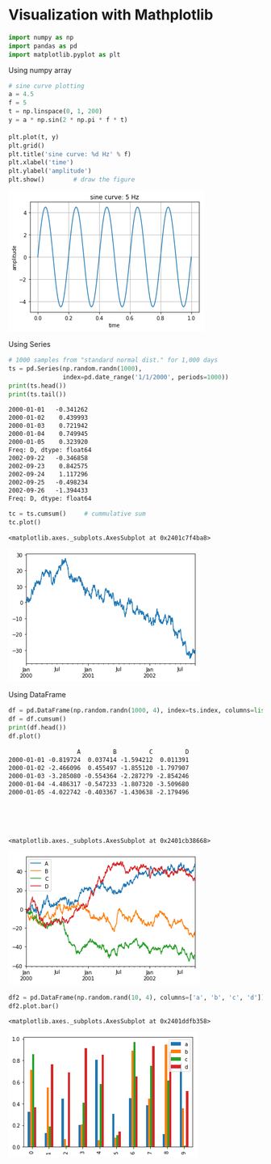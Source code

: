 
# Visualization with Mathplotlib


```python
import numpy as np
import pandas as pd
import matplotlib.pyplot as plt
```

Using numpy array


```python
# sine curve plotting
a = 4.5
f = 5
t = np.linspace(0, 1, 200)
y = a * np.sin(2 * np.pi * f * t)

plt.plot(t, y)
plt.grid()
plt.title('sine curve: %d Hz' % f)
plt.xlabel('time')
plt.ylabel('amplitude')
plt.show()        # draw the figure
```


![png](output_3_0.png)


Using Series


```python
# 1000 samples from "standard normal dist." for 1,000 days
ts = pd.Series(np.random.randn(1000),  
               index=pd.date_range('1/1/2000', periods=1000))
print(ts.head())
print(ts.tail())
```

    2000-01-01   -0.341262
    2000-01-02    0.439993
    2000-01-03    0.721942
    2000-01-04    0.749945
    2000-01-05    0.323920
    Freq: D, dtype: float64
    2002-09-22   -0.346858
    2002-09-23    0.842575
    2002-09-24    1.117296
    2002-09-25   -0.498234
    2002-09-26   -1.394433
    Freq: D, dtype: float64
    


```python
tc = ts.cumsum()     # cummulative sum
tc.plot()
```




    <matplotlib.axes._subplots.AxesSubplot at 0x2401c7f4ba8>




![png](output_6_1.png)


Using DataFrame


```python
df = pd.DataFrame(np.random.randn(1000, 4), index=ts.index, columns=list('ABCD'))
df = df.cumsum()
print(df.head())
df.plot()
```

                       A         B         C         D
    2000-01-01 -0.819724  0.037414 -1.594212  0.011391
    2000-01-02 -2.466096  0.455497 -1.855120 -1.797907
    2000-01-03 -3.285080 -0.554364 -2.287279 -2.854246
    2000-01-04 -4.486317 -0.547233 -1.807320 -3.509680
    2000-01-05 -4.022742 -0.403367 -1.430638 -2.179496
    




    <matplotlib.axes._subplots.AxesSubplot at 0x2401cb38668>




![png](output_8_2.png)



```python
df2 = pd.DataFrame(np.random.rand(10, 4), columns=['a', 'b', 'c', 'd'])
df2.plot.bar()
```




    <matplotlib.axes._subplots.AxesSubplot at 0x2401ddfb358>




![png](output_9_1.png)

